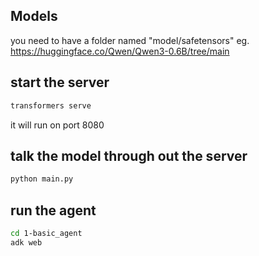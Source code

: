 ## Models
you need to have a folder named "model/safetensors"
eg. 
https://huggingface.co/Qwen/Qwen3-0.6B/tree/main




## start the server
```bash
transformers serve
```
it will run on port 8080 


## talk the model through out the server
```bash
python main.py
```
## run the agent
```bash
cd 1-basic_agent
adk web
```